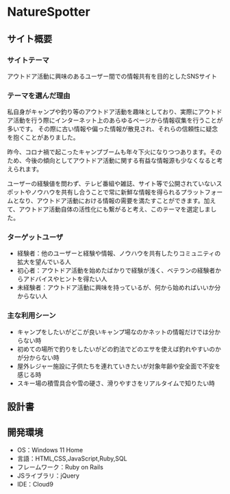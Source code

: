 # NatureSpotter

## サイト概要
### サイトテーマ
アウトドア活動に興味のあるユーザー間での情報共有を目的としたSNSサイト

### テーマを選んだ理由
私自身がキャンプや釣り等のアウトドア活動を趣味としており、実際にアウトドア活動を行う際にインターネット上のあらゆるページから情報収集を行うことが多いです。 その際に古い情報や偏った情報が散見され、それらの信頼性に疑念を抱くことがありました。  

昨今、コロナ禍で起こったキャンプブームも年々下火になりつつあります。そのため、今後の傾向としてアウトドア活動に関する有益な情報源も少なくなると考えられます。  

ユーザーの経験値を問わず、テレビ番組や雑誌、サイト等で公開されていないスポットやノウハウを共有し合うことで常に新鮮な情報を得られるプラットフォームとなり、アウトドア活動における情報の需要を満たすことができます。加えて、アウトドア活動自体の活性化にも繋がると考え、このテーマを選定しました。

### ターゲットユーザ
- 経験者：他のユーザーと経験や情報、ノウハウを共有したりコミュニティの拡大を望んでいる人
- 初心者：アウトドア活動を始めたばかりで経験が浅く、ベテランの経験者からアドバイスやヒントを得たい人  
- 未経験者：アウトドア活動に興味を持っているが、何から始めればいいか分からない人  

### 主な利用シーン
- キャンプをしたいがどこが良いキャンプ場なのかネットの情報だけでは分からない時
- 初めての場所で釣りをしたいがどの釣法でどのエサを使えば釣れやすいのかが分からない時
- 屋外レジャー施設に子供たちを連れていきたいが対象年齢や安全面で不安を感じる時
- スキー場の積雪具合や雪の硬さ、滑りやすさをリアルタイムで知りたい時

## 設計書
<!--テーマを設定・提出する時点では不要です-->

## 開発環境
- OS：Windows 11 Home
- 言語：HTML,CSS,JavaScript,Ruby,SQL
- フレームワーク：Ruby on Rails
- JSライブラリ：jQuery
- IDE：Cloud9

<!--## 使用素材-->
